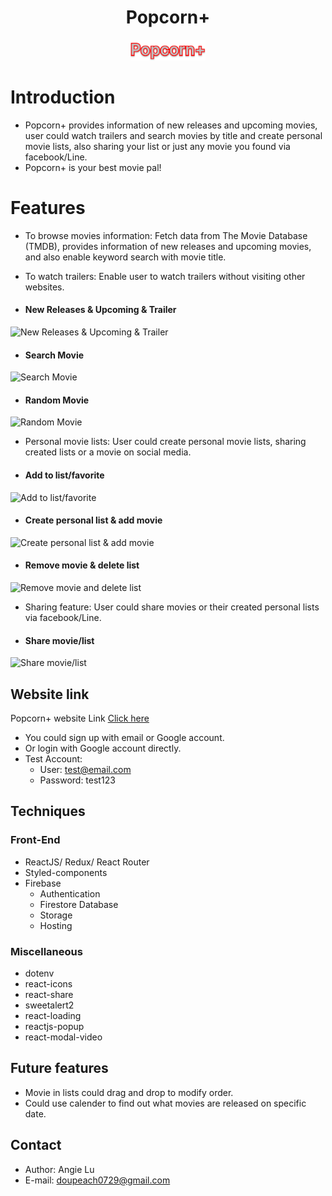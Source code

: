 <h1 align='center'>Popcorn+</h1>
<div align='center'><a href='https://popcorn-plus.web.app/'><img width='120px' src='src/images/Popcorn_logo.png'/></a></div>

# Introduction

- Popcorn+ provides information of new releases and upcoming movies, user could watch trailers and search movies by title and create personal movie lists, also sharing your list or just any movie you found via facebook/Line.
- Popcorn+ is your best movie pal!

# Features

- To browse movies information:
  Fetch data from The Movie Database (TMDB), provides information of new releases and upcoming movies, and also enable keyword search with movie title.
- To watch trailers:
  Enable user to watch trailers without visiting other websites.

- #### New Releases & Upcoming & Trailer
![New Releases & Upcoming & Trailer](https://imgur.com/LfgZspg.gifv)
- #### Search Movie
![Search Movie](https://imgur.com/t1f43zg.gifv)
- #### Random Movie
![Random Movie](https://i.imgur.com/RtPk10p.gifv)

- Personal movie lists:
  User could create personal movie lists, sharing created lists or a movie on social media.

- #### Add to list/favorite
![Add to list/favorite](https://i.imgur.com/rfL6S6B.gifv)
- #### Create personal list & add movie
![Create personal list & add movie](https://i.imgur.com/o0UFymh.gifv)
- #### Remove movie & delete list
![Remove movie and delete list](https://i.imgur.com/6M9sekK.gifv)

- Sharing feature:
  User could share movies or their created personal lists via facebook/Line.

- #### Share movie/list
![Share movie/list](https://i.imgur.com/h2BPldb.gifv)

## Website link

Popcorn+ website Link [Click here](https://popcorn-plus.web.app/)

- You could sign up with email or Google account.
- Or login with Google account directly.
- Test Account:
  - User: test@email.com
  - Password: test123

## Techniques

### Front-End

- ReactJS/ Redux/ React Router
- Styled-components
- Firebase
  - Authentication
  - Firestore Database
  - Storage
  - Hosting

### Miscellaneous

- dotenv
- react-icons
- react-share
- sweetalert2
- react-loading
- reactjs-popup
- react-modal-video

## Future features

- Movie in lists could drag and drop to modify order.
- Could use calender to find out what movies are released on specific date.

## Contact

- Author: Angie Lu
- E-mail: doupeach0729@gmail.com
